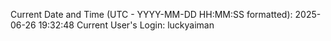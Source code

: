 Current Date and Time (UTC - YYYY-MM-DD HH:MM:SS formatted): 2025-06-26 19:32:48
Current User's Login: luckyaiman
